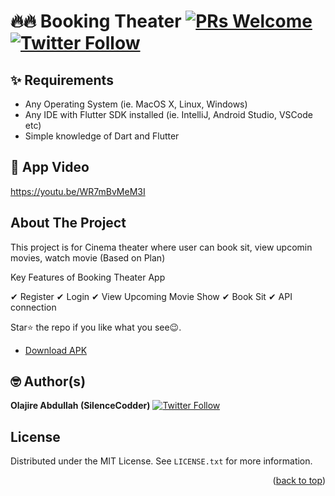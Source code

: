 
# 🔥🔥 Booking Theater [![PRs Welcome](https://img.shields.io/badge/PRs-welcome-brightgreen.svg?style=flat-square)](http://makeapullrequest.com)  [![Twitter Follow](https://img.shields.io/twitter/follow/SilenceCodder.svg?style=social)](https://twitter.com/SilenceCodder)


## ✨ Requirements
* Any Operating System (ie. MacOS X, Linux, Windows)
* Any IDE with Flutter SDK installed (ie. IntelliJ, Android Studio, VSCode etc)
* Simple knowledge of Dart and Flutter

## 📸 App Video
https://youtu.be/WR7mBvMeM3I

<!-- ABOUT THE PROJECT -->
## About The Project
This project is for Cinema theater where user can book sit, view upcomin movies, watch movie (Based on Plan)

Key Features of Booking Theater App

✔ Register
✔ Login
✔ View Upcoming Movie Show
✔ Book Sit
✔ API connection


Star⭐ the repo if you like what you see😉.

- [Download APK]()

## 🤓 Author(s)
**Olajire Abdullah (SilenceCodder)** [![Twitter Follow](https://img.shields.io/twitter/follow/SilenceCodder.svg?style=social)](https://twitter.com/SilenceCodder)

<!-- LICENSE -->
## License

Distributed under the MIT License. See `LICENSE.txt` for more information.

<p align="right">(<a href="#top">back to top</a>)</p>
